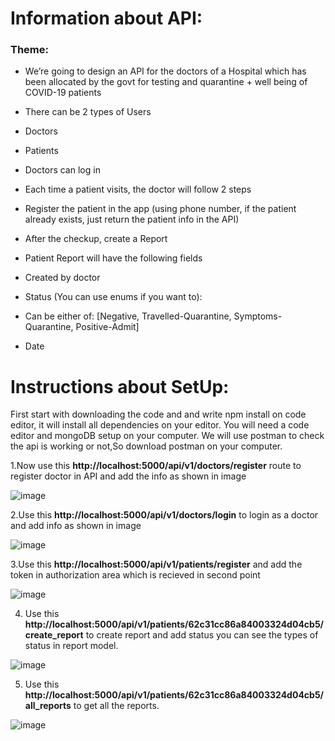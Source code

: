 # Information about API:
### Theme:
- We’re going to design an API for the doctors of a Hospital which has been allocated by the
govt for testing and quarantine + well being of COVID-19 patients
- There can be 2 types of Users
- Doctors
- Patients
- Doctors can log in
- Each time a patient visits, the doctor will follow 2 steps
- Register the patient in the app (using phone number, if the patient already exists, just
return the patient info in the API)
- After the checkup, create a Report
- Patient Report will have the following fields
- Created by doctor
- Status (You can use enums if you want to):
- Can be either of: [Negative, Travelled-Quarantine, Symptoms-Quarantine,
Positive-Admit]

- Date

# Instructions about SetUp:

First start with downloading the code and and write npm install on code editor, it will install all dependencies on your editor.
You will need a code editor and mongoDB setup on your computer.
We will use postman to check the api is working or not,So download postman on your computer.

1.Now use this **http://localhost:5000/api/v1/doctors/register** route to register doctor in API and add the info as shown in image

![image](https://drive.google.com/file/d/1QoQGNYc_DkzdEb0HR0P-bFs-5BGwug4f/view?usp=sharing)

2.Use this **http://localhost:5000/api/v1/doctors/login** to login as a doctor and add info as shown in image

![image](https://drive.google.com/file/d/16Cskno-LLWynGPcFirNtZO0P6e0-8fF9/view?usp=sharing)

3.Use this **http://localhost:5000/api/v1/patients/register** and add the token in authorization area which is recieved in second point

![image](https://drive.google.com/file/d/1oVr24dsqw55VJFhCdTBVkaF3sLPKu0ke/view?usp=sharing)

4. Use this **http://localhost:5000/api/v1/patients/62c31cc86a84003324d04cb5/create_report** to create report and add status you can see the types of 
   status in report model.

![image](https://drive.google.com/file/d/1RUFrqxBw7Wi10tjuWyldbY1h77AqeURV/view?usp=sharing)


5. Use this **http://localhost:5000/api/v1/patients/62c31cc86a84003324d04cb5/all_reports** to get all the reports.

![image](https://drive.google.com/file/d/1NHzy18X4vH_5PV_5UqInn7aJPO77I2Rj/view?usp=sharing)
